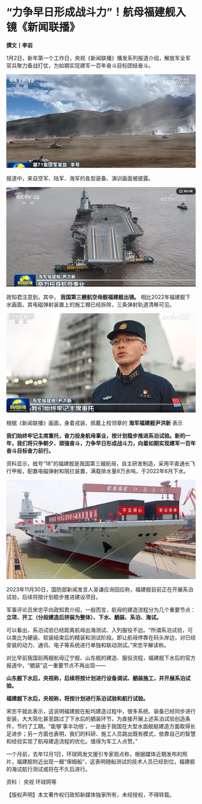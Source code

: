 # “力争早日形成战斗力”！航母福建舰入镜《新闻联播》

**撰文丨李岩**

1月2日，新年第一个工作日，央视《新闻联播》播发系列报道介绍，解放军全军官兵聚力备战打仗，为如期实现建军一百年奋斗目标团结奋斗。

![03225014c8bbc67a960c96f8b50b4f65.jpg](https://raw.githubusercontent.com/qqhsx/qqnews_image/main/2024/01/02/“力争早日形成战斗力”！航母福建舰入镜《新闻联播》/03225014c8bbc67a960c96f8b50b4f65.jpg)

报道中，来自空军、陆军、海军的各型装备、演训画面被披露。

![745947246d7270eb153fba811944eaf6.jpg](https://raw.githubusercontent.com/qqhsx/qqnews_image/main/2024/01/02/“力争早日形成战斗力”！航母福建舰入镜《新闻联播》/745947246d7270eb153fba811944eaf6.jpg)

政知君注意到，其中， **我国第三艘航空母舰福建舰出镜。** 相比2022年福建舰下水画面，其电磁弹射装置上的施工棚已经拆除，三条弹射轨道清晰可见。

![75706f2d037b1611ef616aaeafd1cc6f.jpg](https://raw.githubusercontent.com/qqhsx/qqnews_image/main/2024/01/02/“力争早日形成战斗力”！航母福建舰入镜《新闻联播》/75706f2d037b1611ef616aaeafd1cc6f.jpg)

根据《新闻联播》画面，身着戎装、佩戴上校领章的 **海军福建舰尹洪新** 表示

**我们始终牢记主席重托，奋力投身航母事业，按计划稳步推进系泊试验。新的一年，我们将只争朝夕、顽强奋斗，力争早日形成战斗力，向着如期实现建军一百年奋斗目标奋力前行。**

资料显示，舷号“18”的福建舰是我国第三艘航母，自主研发制造，采用平直通长飞行甲板，配置电磁弹射和阻拦装置，满载排水量8万余吨，于2022年6月下水。

![cc5842d4dbe11682195b3c25e512bebc.jpg](https://raw.githubusercontent.com/qqhsx/qqnews_image/main/2024/01/02/“力争早日形成战斗力”！航母福建舰入镜《新闻联播》/cc5842d4dbe11682195b3c25e512bebc.jpg)

2023年11月30日，国防部新闻发言人吴谦应询回应称，福建舰目前正在开展系泊试验，后续将按计划稳步推进建设项目。

军事评论员宋忠平向政知君介绍，一般而言，航母的建造流程分为几个重要节点： **立项、开工（分段建造后拼装为整体）、下水、舾装、系泊、海试。**

可以看出，系泊试验已经距离航母出海测试、入列服役不远。“所谓系泊试验，可以类比为硬装、软装结束后的精装和测试阶段。即让航母停靠在码头岸边，对已经安装的动力、通讯、电子等系统进行单独和联动测试。”宋忠平解读称。

对比早前我国前两艘航母辽宁舰、山东舰的建造、服役流程，福建舰下水后的官方报道中，“舾装”这一重要节点不再出现——

**山东舰下水后，央视称，后续将按计划进行设备调试、舾装施工，并开展系泊试验。**

**福建舰下水后，央视称，将按计划进行系泊试验和航行试验。**

宋忠平就此表示，这说明福建舰在船坞建造过程中，很多系统、装备已经同步进行安装，大大简化甚至跳过了下水后的舾装环节，为直接开展上述系泊试验创造条件，节约了工期。“能够‘事半功倍’，一是由于我国在大型水面舰艇建造方面取得长足进步；另一方面也表明，我们的科研、施工人员跳出既有模式，依靠自己的智慧和经验实现了航母建造流程的优化。值得为军工人点赞。”

一个月前，去年12月1日，环球网发文援引专家观点称，根据媒体近期发布的照片，福建舰附近出现一艘“保姆船”，这表明随船测试的技术人员已经到位，福建舰的海试航行测试或将在不久后进行。

资料｜ 央视 环球网等

【版权声明】本文著作权归政知新媒体独家所有，未经授权，不得转载。

